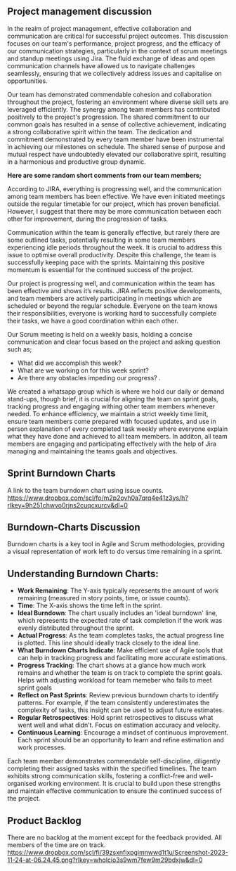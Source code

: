 ## Project management discussion

In the realm of project management, effective collaboration and communication are critical for successful project outcomes. This discussion focuses on our team's performance, project progress, and the efficacy of our communication strategies, particularly in the context of scrum meetings and standup meetings using Jira. The fluid exchange of ideas and open communication channels have allowed us to navigate challenges seamlessly, ensuring that we collectively address issues and capitalise on opportunities.

Our team has demonstrated commendable cohesion and collaboration throughout the project, fostering an environment where diverse skill sets are leveraged efficiently. The synergy among team members has contributed positively to the project's progression. The shared commitment to our common goals has resulted in a sense of collective achievement, indicating a strong collaborative spirit within the team. The dedication and commitment demonstrated by every team member have been instrumental in achieving our milestones on schedule. The shared sense of purpose and mutual respect have undoubtedly elevated our collaborative spirit, resulting in a harmonious and productive group dynamic.

**Here are some random short comments from our team members;**

According to JIRA, everything is progressing well, and the communication among team members has been effective. We have even initiated meetings outside the regular timetable for our project, which has proven beneficial. However, I suggest that there may be more communication between each other for improvement, during the progression of tasks.

Communication within the team is generally effective, but rarely there are some outlined tasks, potentially resulting in some team members experiencing idle periods throughout the week. It is crucial to address this issue to optimise overall productivity. Despite this challenge, the team is successfully keeping pace with the sprints. Maintaining this positive momentum is essential for the continued success of the project.

Our project is progressing well, and communication within the team has been effective and shows it’s results. JIRA reflects positive developments, and team members are actively participating in meetings which are scheduled or beyond the regular schedule. Everyone on the team knows their responsibilities, everyone is working hard to successfully complete their tasks, we have a good coordination within each other. 

Our Scrum meeting is held on a weekly basis, holding a concise communication and clear focus based on the project and asking question such as;

- What did we accomplish this week?
- What are we working on for this week sprint?
- Are there any obstacles impeding our progress? . 


We created a whatsapp group which is where we hold our daily or demand stand-ups, though brief, it is crucial for aligning the team on sprint goals,  tracking progress and engaging withing other team members whenever needed. To enhance efficiency, we maintain a strict weekly time limit, ensure team members come prepared with focused updates, and use in person explanation of every completed task weekly where everyone explain what they have done and achieved to all team members. In additon, all team members are engaging and participating effectively with the help of Jira managing and maintaining the teams goals and objectives. 

## Sprint Burndown Charts

A link to the team burndown chart using issue counts. 
https://www.dropbox.com/scl/fo/m2p2ovh0a7qrq4e41z3ys/h?rlkey=9h251chwvo0rjns2cuqcxurcv&dl=0

## Burndown-Charts Discussion

Burndown charts is a key tool in Agile and Scrum methodologies, providing a visual representation of work left to do versus time remaining in a sprint.

## Understanding Burndown Charts:

- **Work Remaining**: The Y-axis typically represents the amount of work remaining (measured in story points, time, or issue counts).
- **Time**: The X-axis shows the time left in the sprint.
- **Ideal Burndown**: The chart usually includes an 'ideal burndown' line, which represents the expected rate of task completion if the work was evenly distributed throughout the sprint.
- **Actual Progress**: As the team completes tasks, the actual progress line is plotted. This line should ideally track closely to the ideal line.
- **What Burndown Charts Indicate**: Make efficient use of Agile tools that can help in tracking progress and facilitating more accurate estimations.
- **Progress Tracking**: The chart shows at a glance how much work remains and whether the team is on track to complete the sprint goals. Helps with adjusting workload for team memeber who fails to meet sprint goals
- **Reflect on Past Sprints**: Review previous burndown charts to identify patterns. For example, if the team consistently underestimates the complexity of tasks, this insight can be used to adjust future estimates.
- **Regular Retrospectives**: Hold sprint retrospectives to discuss what went well and what didn’t. Focus on estimation accuracy and velocity.
- **Continuous Learning**: Encourage a mindset of continuous improvement. Each sprint should be an opportunity to learn and refine estimation and work processes.

Each team member demonstrates commendable self-discipline, diligently completing their assigned tasks within the specified timelines. The team exhibits strong communication skills, fostering a conflict-free and well-organised working environment. It is crucial to build upon these strengths and maintain effective communication to ensure the continued success of the project.


## Product Backlog
There are no backlog at the moment except for the feedback provided. All members of the time are on track. 
https://www.dropbox.com/scl/fi/39zsxnfixpgimnwwd1t1u/Screenshot-2023-11-24-at-06.24.45.png?rlkey=whqlcio3s9wm7few9m29bdxjw&dl=0

